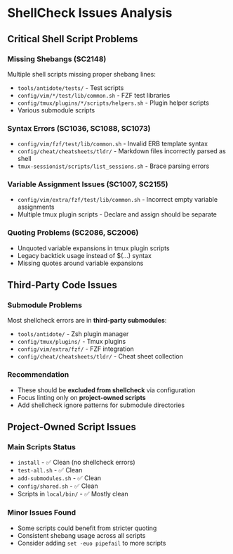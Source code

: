 # ShellCheck Issues Analysis

## Critical Shell Script Problems

### Missing Shebangs (SC2148)

Multiple shell scripts missing proper shebang lines:

- `tools/antidote/tests/` - Test scripts
- `config/vim/*/test/lib/common.sh` - FZF test libraries
- `config/tmux/plugins/*/scripts/helpers.sh` - Plugin helper scripts
- Various submodule scripts

### Syntax Errors (SC1036, SC1088, SC1073)

- `config/vim/fzf/test/lib/common.sh` - Invalid ERB template syntax
- `config/cheat/cheatsheets/tldr/` - Markdown files incorrectly parsed as shell
- `tmux-sessionist/scripts/list_sessions.sh` - Brace parsing errors

### Variable Assignment Issues (SC1007, SC2155)

- `config/vim/extra/fzf/test/lib/common.sh` - Incorrect empty variable assignments
- Multiple tmux plugin scripts - Declare and assign should be separate

### Quoting Problems (SC2086, SC2006)

- Unquoted variable expansions in tmux plugin scripts
- Legacy backtick usage instead of $(...) syntax
- Missing quotes around variable expansions

## Third-Party Code Issues

### Submodule Problems

Most shellcheck errors are in **third-party submodules**:

- `tools/antidote/` - Zsh plugin manager
- `config/tmux/plugins/` - Tmux plugins
- `config/vim/extra/fzf/` - FZF integration
- `config/cheat/cheatsheets/tldr/` - Cheat sheet collection

### Recommendation

- These should be **excluded from shellcheck** via configuration
- Focus linting only on **project-owned scripts**
- Add shellcheck ignore patterns for submodule directories

## Project-Owned Script Issues

### Main Scripts Status

- `install` - ✅ Clean (no shellcheck errors)
- `test-all.sh` - ✅ Clean
- `add-submodules.sh` - ✅ Clean
- `config/shared.sh` - ✅ Clean
- Scripts in `local/bin/` - ✅ Mostly clean

### Minor Issues Found

- Some scripts could benefit from stricter quoting
- Consistent shebang usage across all scripts
- Consider adding `set -euo pipefail` to more scripts
